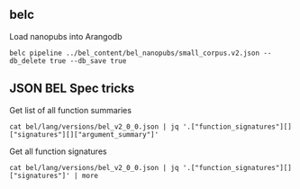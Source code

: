 ## belc

Load nanopubs into Arangodb

    belc pipeline ../bel_content/bel_nanopubs/small_corpus.v2.json --db_delete true --db_save true


## JSON BEL Spec tricks

Get list of all function summaries

    cat bel/lang/versions/bel_v2_0_0.json | jq '.["function_signatures"][]["signatures"][]["argument_summary"]'

Get all function signatures

    cat bel/lang/versions/bel_v2_0_0.json | jq '.["function_signatures"][]["signatures"]' | more
